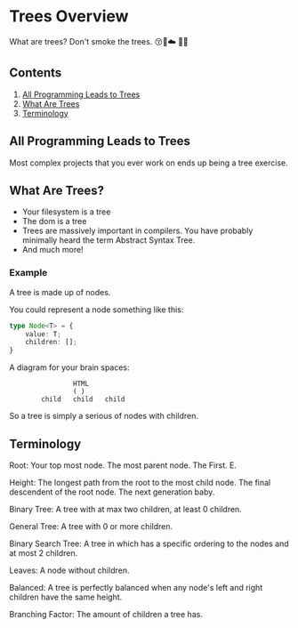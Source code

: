 # Trees Overview

What are trees? Don't smoke the trees. 😚🌴☁️ 🙅‍♂️

## Contents

1. [All Programming Leads to Trees](#all-programming-leads-to-trees)
2. [What Are Trees](#what-are-trees)
3. [Terminology](#terminology)

## All Programming Leads to Trees

Most complex projects that you ever work on ends up being a tree exercise.

## What Are Trees?

- Your filesystem is a tree
- The dom is a tree
- Trees are massively important in compilers. You have probably minimally heard the term Abstract Syntax Tree.
- And much more!

### Example

A tree is made up of nodes.

You could represent a node something like this:

```TypeScript
type Node<T> = {
    value: T;
    children: [];
}
```

A diagram for your brain spaces:

```
                HTML
                ( )
        child   child   child
```

So a tree is simply a serious of nodes with children.

## Terminology

Root: Your top most node. The most parent node. The First. E.

Height: The longest path from the root to the most child node. The final descendent of the root node. The next generation baby.

Binary Tree: A tree with at max two children, at least 0 children.

General Tree: A tree with 0 or more children.

Binary Search Tree: A tree in which has a specific ordering to the nodes and at most 2 children.

Leaves: A node without children.

Balanced: A tree is perfectly balanced when any node's left and right children have the same height.

Branching Factor: The amount of children a tree has.
